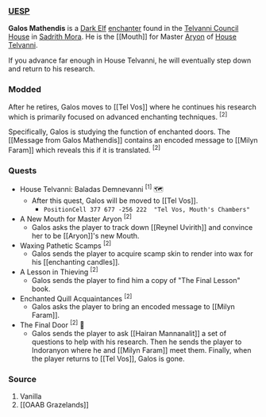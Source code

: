 ### [UESP](https://en.uesp.net/wiki/Morrowind:Galos_Mathendis)
**Galos Mathendis** is a [Dark Elf](https://en.uesp.net/wiki/Morrowind:Dark_Elf "Morrowind:Dark Elf") [enchanter](https://en.uesp.net/wiki/Morrowind:Enchanter_(class) "Morrowind:Enchanter (class)") found in the [Telvanni Council House](https://en.uesp.net/wiki/Morrowind:Telvanni_Council_House "Morrowind:Telvanni Council House") in [Sadrith Mora](https://en.uesp.net/wiki/Morrowind:Sadrith_Mora "Morrowind:Sadrith Mora"). He is the [[Mouth]] for Master [Aryon](https://en.uesp.net/wiki/Morrowind:Aryon "Morrowind:Aryon") of [House Telvanni](https://en.uesp.net/wiki/Morrowind:House_Telvanni "Morrowind:House Telvanni").

If you advance far enough in House Telvanni, he will eventually step down and return to his research.
### Modded
After he retires, Galos moves to [[Tel Vos]] where he continues his research which is primarily focused on advanced enchanting techniques. <sup>[2]</sup>

Specifically, Galos is studying the function of enchanted doors. The [[Message from Galos Mathendis]] contains an encoded message to [[Milyn Faram]] which reveals this if it is translated. <sup>[2]</sup>
### Quests
* House Telvanni: Baladas Demnevanni <sup>[1]</sup> 🗺️
	* After this quest, Galos will be moved to [[Tel Vos]].
		* `PositionCell 377 677 -256 222  "Tel Vos, Mouth's Chambers"`
* A New Mouth for Master Aryon <sup>[2]</sup>
	* Galos asks the player to track down [[Reynel Uvirith]] and convince her to be [[Aryon]]'s new Mouth.
* Waxing Pathetic Scamps <sup>[2]</sup>
	* Galos sends the player to acquire scamp skin to render into wax for his [[enchanting candles]].
* A Lesson in Thieving <sup>[2]</sup>
	* Galos sends the player to find him a copy of "The Final Lesson" book.
* Enchanted Quill Acquaintances <sup>[2]</sup>
	* Galos asks the player to bring an encoded message to [[Milyn Faram]].
* The Final Door <sup>[2]</sup> 🚫
	* Galos sends the player to ask [[Hairan Mannanalit]] a set of questions to help with his research. Then he sends the player to Indoranyon where he and [[Milyn Faram]] meet them. Finally, when the player returns to [[Tel Vos]], Galos is gone.
### Source
1. Vanilla
2. [[OAAB Grazelands]]